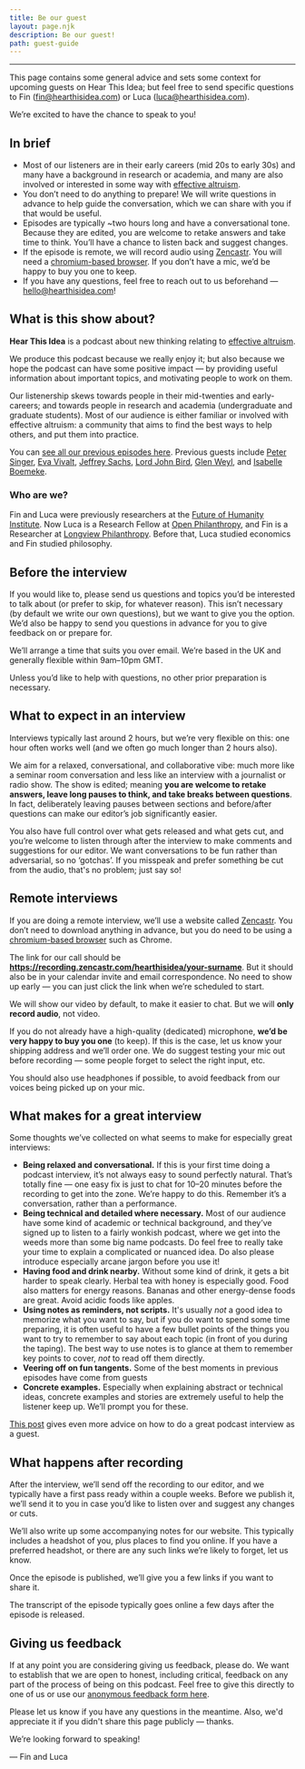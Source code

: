 ```yaml
---
title: Be our guest
layout: page.njk
description: Be our guest!
path: guest-guide
---
```


<hr />


This page contains some general advice and sets some context for upcoming guests on Hear This Idea; but feel free to send specific questions to Fin (fin@hearthisidea.com) or Luca (luca@hearthisidea.com).


We’re excited to have the chance to speak to you!

## In brief

- Most of our listeners are in their early careers (mid 20s to early 30s) and many have a background in research or academia, and many are also involved or interested in some way with [effective altruism](https://www.effectivealtruism.org/).
- You don’t need to do anything to prepare! We will write questions in advance to help guide the conversation, which we can share with you if that would be useful.
- Episodes are typically ~two hours long and have a conversational tone. Because they are edited, you are welcome to retake answers and take time to think. You’ll have a chance to listen back and suggest changes.
- If the episode is remote, we will record audio using [Zencastr](https://zencastr.com/). You will need a [chromium-based browser](https://www.zdnet.com/pictures/all-the-chromium-based-browsers/). If you don’t have a mic, we’d be happy to buy you one to keep.
- If you have any questions, feel free to reach out to us beforehand — [hello@hearthisidea.com](mailto:hello@hearthisidea.com)!

## What is this show about?

**Hear This Idea** is a podcast about new thinking relating to [effective altruism](https://www.effectivealtruism.org/).

We produce this podcast because we really enjoy it; but also because we hope the podcast can have some positive impact — by providing useful information about important topics, and motivating people to work on them.

Our listenership skews towards people in their mid-twenties and early-careers; and towards people in research and academia (undergraduate and graduate students). Most of our audience is either familiar or involved with effective altruism: a community that aims to find the best ways to help others, and put them into practice.

You can [see all our previous episodes here](https://hearthisidea.com/episodes). Previous guests include [Peter Singer](https://en.wikipedia.org/wiki/Peter_Singer), [Eva Vivalt](https://en.wikipedia.org/wiki/Eva_Vivalt), [Jeffrey Sachs](https://en.wikipedia.org/wiki/Jeffrey_Sachs), [Lord John Bird](https://en.wikipedia.org/wiki/John_Bird,_Baron_Bird), [Glen Weyl](https://en.wikipedia.org/wiki/Glen_Weyl), and [Isabelle Boemeke](https://twitter.com/isabelleboemeke?lang=en).

### Who are we?

Fin and Luca were previously researchers at the [Future of Humanity ](https://www.fhi.ox.ac.uk/)[Institute](https://www.fhi.ox.ac.uk/). Now Luca is a Research Fellow at [Open Philanthropy](https://openphilanthropy.org/), and Fin is a Researcher at [Longview Philanthropy](https://www.longview.org/). Before that, Luca studied economics and Fin studied philosophy.

## Before the interview

If you would like to, please send us questions and topics you’d be interested to talk about (or prefer to skip, for whatever reason). This isn’t necessary (by default we write our own questions), but we want to give you the option. We’d also be happy to send you questions in advance for you to give feedback on or prepare for.

We’ll arrange a time that suits you over email. We’re based in the UK and generally flexible within 9am–10pm GMT.

Unless you’d like to help with questions, no other prior preparation is necessary.

## What to expect in an interview

Interviews typically last around 2 hours, but we’re very flexible on this: one hour often works well (and we often go much longer than 2 hours also).

We aim for a relaxed, conversational, and collaborative vibe: much more like a seminar room conversation and less like an interview with a journalist or radio show. The show is edited; meaning **you are welcome to retake answers, leave long pauses to think, and take breaks between questions**. In fact, deliberately leaving pauses between sections and before/after questions can make our editor’s job significantly easier.

You also have full control over what gets released and what gets cut, and you’re welcome to listen through after the interview to make comments and suggestions for our editor. We want conversations to be fun rather than adversarial, so no ‘gotchas’. If you misspeak and prefer something be cut from the audio, that's no problem; just say so!

## Remote interviews

If you are doing a remote interview, we’ll use a website called [Zencastr](https://zencastr.com/). You don’t need to download anything in advance, but you do need to be using a [chromium-based browser](https://www.zdnet.com/pictures/all-the-chromium-based-browsers/) such as Chrome.

The link for our call should be **https://recording.zencastr.com/hearthisidea/your-surname**. But it should also be in your calendar invite and email correspondence. No need to show up early — you can just click the link when we’re scheduled to start.

We will show our video by default, to make it easier to chat. But we will **only record audio**, not video.

If you do not already have a high-quality (dedicated) microphone, **we’d be very happy to buy you one** (to keep). If this is the case, let us know your shipping address and we’ll order one. We do suggest testing your mic out before recording — some people forget to select the right input, etc.

You should also use headphones if possible, to avoid feedback from our voices being picked up on your mic.

## What makes for a great interview

Some thoughts we’ve collected on what seems to make for especially great interviews:

- **Being relaxed and conversational.** If this is your first time doing a podcast interview, it’s not always easy to sound perfectly natural. That’s totally fine — one easy fix is just to chat for 10–20 minutes before the recording to get into the zone. We’re happy to do this. Remember it’s a conversation, rather than a performance.
- **Being technical and detailed where necessary.** Most of our audience have some kind of academic or technical background, and they’ve signed up to listen to a fairly wonkish podcast, where we get into the weeds more than some big name podcasts. Do feel free to really take your time to explain a complicated or nuanced idea. Do also please introduce especially arcane jargon before you use it!
- **Having food and drink nearby.** Without some kind of drink, it gets a bit harder to speak clearly. Herbal tea with honey is especially good. Food also matters for energy reasons. Bananas and other energy-dense foods are great. Avoid acidic foods like apples.
- **Using notes as reminders, not scripts.** It's usually *not* a good idea to memorize what you want to say, but if you do want to spend some time preparing, it is often useful to have a few bullet points of the things you want to try to remember to say about each topic (in front of you during the taping). The best way to use notes is to glance at them to remember key points to cover, *not* to read off them directly.
- **Veering off on fun tangents.** Some of the best moments in previous episodes have come from guests 
- **Concrete examples.** Especially when explaining abstract or technical ideas, concrete examples and stories are extremely useful to help the listener keep up. We’ll prompt you for these.

[This post](https://stanpinsent.wordpress.com/2022/12/05/how-to-be-a-more-effective-podcast-guest/) gives even more advice on how to do a great podcast interview as a guest.

## What happens after recording

After the interview, we’ll send off the recording to our editor, and we typically have a first pass ready within a couple weeks. Before we publish it, we’ll send it to you in case you’d like to listen over and suggest any changes or cuts.

We’ll also write up some accompanying notes for our website. This typically includes a headshot of you, plus places to find you online. If you have a preferred headshot, or there are any such links we’re likely to forget, let us know.

Once the episode is published, we’ll give you a few links if you want to share it.

The transcript of the episode typically goes online a few days after the episode is released.

## Giving us feedback

If at any point you are considering giving us feedback, please do. We want to establish that we are open to honest, including critical, feedback on any part of the process of being on this podcast. Feel free to give this directly to one of us or use our [anonymous feedback form here](https://tally.so/r/n0Q509).

Please let us know if you have any questions in the meantime. Also, we'd appreciate it if you didn't share this page publicly — thanks.

We’re looking forward to speaking! 

— Fin and Luca